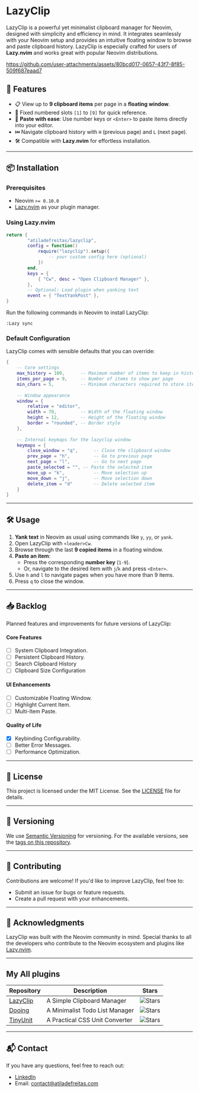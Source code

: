 
# LazyClip

LazyClip is a powerful yet minimalist clipboard manager for Neovim, designed with simplicity and efficiency in mind. It integrates seamlessly with your Neovim setup and provides an intuitive floating window to browse and paste clipboard history. LazyClip is especially crafted for users of **Lazy.nvim** and works great with popular Neovim distributions.

https://github.com/user-attachments/assets/80bcd017-0657-43f7-8f85-509f687eaad7

## 🚀 Features

- 📋 View up to **9 clipboard items** per page in a **floating window**.
- 🔢 Fixed numbered slots `[1]` to `[9]` for quick reference.
- 🌟 **Paste with ease**: Use number keys or `<Enter>` to paste items directly into your editor.
- ⏮️ Navigate clipboard history with `H` (previous page) and `L` (next page).
- 🛠️ Compatible with **Lazy.nvim** for effortless installation.

---

## 📦 Installation

### Prerequisites

- Neovim `>= 0.10.0`
- [Lazy.nvim](https://github.com/folke/lazy.nvim) as your plugin manager.

### Using Lazy.nvim

```lua
return {
        "atiladefreitas/lazyclip",
        config = function()
            require("lazyclip").setup({
                -- your custom config here (optional)
            })
        end,
        keys = {
            { "Cw", desc = "Open Clipboard Manager" },
        },
        -- Optional: Load plugin when yanking text
        event = { "TextYankPost" },
}
```

Run the following commands in Neovim to install LazyClip:

```vim
:Lazy sync
```

### Default Configuration

LazyClip comes with sensible defaults that you can override:

```lua
{
    -- Core settings
    max_history = 100,      -- Maximum number of items to keep in history
    items_per_page = 9,     -- Number of items to show per page
    min_chars = 5,          -- Minimum characters required to store item
    
    -- Window appearance
    window = {
        relative = "editor",
        width = 70,         -- Width of the floating window
        height = 12,        -- Height of the floating window
        border = "rounded", -- Border style
    },
    
    -- Internal keymaps for the lazyclip window
    keymaps = {
        close_window = "q",      -- Close the clipboard window
        prev_page = "h",         -- Go to previous page
        next_page = "l",         -- Go to next page
        paste_selected = "", -- Paste the selected item
        move_up = "k",           -- Move selection up
        move_down = "j",         -- Move selection down
        delete_item = "d"        -- Delete selected item
    }
}
```
---

## 🛠️ Usage

1. **Yank text** in Neovim as usual using commands like `y`, `yy`, or `yank`.
2. Open LazyClip with `<leader>Cw`.
3. Browse through the last **9 copied items** in a floating window.
4. **Paste an item**:
   - Press the corresponding **number key** (`1-9`).
   - Or, navigate to the desired item with `j`/`k` and press `<Enter>`.
5. Use `h` and `l` to navigate pages when you have more than 9 items.
6. Press `q` to close the window.

---

## 📥 Backlog

Planned features and improvements for future versions of LazyClip:

#### Core Features

- [ ] System Clipboard Integration.
- [ ] Persistent Clipboard History.
- [ ] Search Clipboard History
- [ ] Clipboard Size Configuration

#### UI Enhancements

- [ ] Customizable Floating Window.
- [ ] Highlight Current Item.
- [ ] Multi-Item Paste.

#### Quality of Life

- [x] Keybinding Configurability.
- [ ] Better Error Messages.
- [ ] Performance Optimization.

---

## 📝 License

This project is licensed under the MIT License. See the [LICENSE](LICENSE) file for details.

---

## 🔖 Versioning

We use [Semantic Versioning](https://semver.org/) for versioning. For the available versions, see the [tags on this repository](https://github.com/atiladefreitas/lazyclip/tags).

---

## 🤝 Contributing

Contributions are welcome! If you'd like to improve LazyClip, feel free to:
- Submit an issue for bugs or feature requests.
- Create a pull request with your enhancements.

---

## 🌟 Acknowledgments

LazyClip was built with the Neovim community in mind. Special thanks to all the developers who contribute to the Neovim ecosystem and plugins like [Lazy.nvim](https://github.com/folke/lazy.nvim).

---

## My All plugins
| Repository | Description | Stars |
|------------|-------------|-------|
| [LazyClip](https://github.com/atiladefreitas/lazyclip) | A Simple Clipboard Manager | ![Stars](https://img.shields.io/github/stars/atiladefreitas/lazyclip?style=social) |
| [Dooing](https://github.com/atiladefreitas/dooing) | A Minimalist Todo List Manager | ![Stars](https://img.shields.io/github/stars/atiladefreitas/dooing?style=social) |
| [TinyUnit](https://github.com/atiladefreitas/tinyunit) | A Practical CSS Unit Converter | ![Stars](https://img.shields.io/github/stars/atiladefreitas/tinyunit?style=social) |


---

## 📬 Contact

If you have any questions, feel free to reach out:
- [LinkedIn](https://linkedin.com/in/atilafreitas)
- Email: contact@atiladefreitas.com


